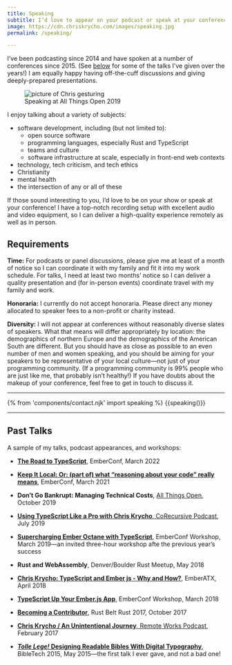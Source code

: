 ```yaml
---
title: Speaking
subtitle: I’d love to appear on your podcast or speak at your conference!
image: https://cdn.chriskrycho.com/images/speaking.jpg
permalink: /speaking/

---
```


I’ve been podcasting since 2014 and have spoken at a number of conferences since 2015. (See [below](#past-talks) for some of the talks I’ve given over the years!) I am equally happy having off-the-cuff discussions and giving deeply-prepared presentations.

<figure>
<img alt="picture of Chris gesturing" src="https://cdn.chriskrycho.com/images/speaking.jpg">
<figcaption>Speaking at All Things Open 2019</figcaption>
</figure>

I enjoy talking about a variety of subjects:

- software development, including (but not limited to):
    - open source software
    - programming languages, especially Rust and TypeScript
    - teams and culture
    - software infrastructure at scale, especially in front-end web contexts
- technology, tech criticism, and tech ethics
- Christianity
- mental health
- the intersection of any or all of these

If those sound interesting to you, I’d love to be on your show or speak at your conference! I have a top-notch recording setup with excellent audio and video equipment, so I can deliver a high-quality experience remotely as well as in person.

## Requirements

**Time:** For podcasts or panel discussions, please give me at least of a month of notice so I can coordinate it with my family and fit it into my work schedule. For talks, I need at least two months’ notice so I can deliver a quality presentation and (for in-person events) coordinate travel with my family and work.

**Honoraria:** I currently do not accept honoraria. Please direct any money allocated to speaker fees to a non-profit or charity instead.

**Diversity:** I will not appear at conferences without reasonably diverse slates of speakers. What that means will differ appropriately by location: the demographics of northern Europe and the demographics of the American South are different. But you should have as close as possible to an even number of men and women speaking, and you should be aiming for your speakers to be representative of your local culture—not just of your programming community. (If a programming community is 99% people who are just like me, that probably isn’t healthy!) If you have doubts about the makeup of your conference, feel free to get in touch to discuss it.

---

{% from 'components/contact.njk' import speaking %}
{{speaking()}}

---

## Past Talks

A sample of my talks, podcast appearances, and workshops:

- [<b>The Road to TypeScript</b>](https://www.youtube.com/watch?v=UOw7TydAT_s), EmberConf, March 2022

- [<b>Keep It Local: Or: (part of) what “reasoning about your code” really means</b>](https://v5.chriskrycho.com/elsewhere/keep-it-local/), EmberConf, March 2021

- <b>Don’t Go Bankrupt: Managing Technical Costs</b>, [All Things Open](http://allthingsopen.net), October 2019

- [<b>Using TypeScript Like a Pro with Chris Krycho</b>, CoRecursive Podcast][corecursive], July 2019

- [<b>Supercharging Ember Octane with TypeScript</b>](https://2019.emberconf.com/speakers.html#), EmberConf Workshop, March 2019—an invited three-hour workshop afte the previous year’s success

- <b>Rust and WebAssembly</b>, Denver/Boulder Rust Meetup, May 2018

- [<b>Chris Krycho: TypeScript and Ember js - Why and How?</b>][atx-ts], EmberATX, April 2018

- [<b>TypeScript Up Your Ember.js App</b>](https://2018.emberconf.com/speakers.html#chris-krycho), EmberConf Workshop, March 2018

- [<b>Becoming a Contributor</b>][rbr2017], Rust Belt Rust 2017, October 2017

- [<b>Chris Krycho / An Unintentional Journey</b>, Remote Works Podcast][rw], February 2017

- <b>[*Tolle Lege!* Designing Readable Bibles With Digital Typography][bibletech2015]</b>, BibleTech 2015, May 2015—the first talk I ever gave, and not a bad one!

[corecursive]: https://corecursive.com/034-chris-krycho-typescript/
[atx-ts]: https://www.youtube.com/watch?v=fFzxbBrvytU
[rbr2017]: https://youtube.com/watch?v=Abu2BNixXak
[rw]: https://remote.works/episode/5
[bibletech2015]: https://m.youtube.com/watch?v=cDAh35IwJsE